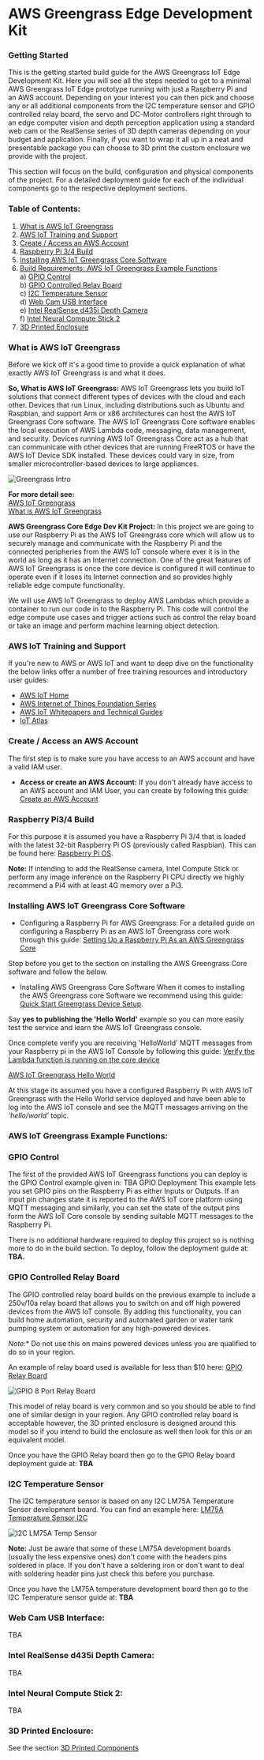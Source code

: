 # AWS Greengrass Edge Development Kit

### Getting Started
This is the getting started build guide for the AWS Greengrass IoT Edge Development Kit. Here you will see all the steps needed to get to a minimal AWS Greengrass IoT Edge prototype running with just a Raspberry Pi and an AWS account. Depending on your interest you can then pick and choose any or all additional components from the I2C temperature sensor and GPIO controlled relay board, the servo and DC-Motor controllers right through to an edge computer vision and depth perception application using a standard web cam or the RealSense series of 3D depth cameras depending on your budget and application. Finally, if you want to wrap it all up in a neat and presentable package you can choose to 3D print the custom enclosure we provide with the project.

This section will focus on the build, configuration and physical components of the project. For a detailed deployment guide for each of the individual components go to the respective deployment sections. 

### Table of Contents:

1) [What is AWS IoT Greengrass](#what-is-gg)  
1) [AWS IoT Training and Support](#iot-training)  
1) [Create / Access an AWS Account](#create-aws-account)  
1) [Raspberry Pi 3/4 Build](#rsp-build)  
1) [Installing AWS IoT Greengrass Core Software](#installing-gg-core)  
1) [Build Requirements: AWS IoT Greengrass Example Functions](#code-examples)  
    a) [GPIO Control](#code-examples-gpio-control)  
    b) [GPIO Controlled Relay Board](#code-examples-gpio-relay)  
    c) [I2C Temperature Sensor](#code-examples-i2c-temp)  
    d) [Web Cam USB Interface](#code-examples-usb-cam)  
    e) [Intel RealSense d435i Depth Camera](#code-examples-realsense)  
    f) [Intel Neural Compute Stick 2](#code-examples-ncs)  
1) [3D Printed Enclosure](#3d-printing)  

<a name="code-examples-gpio-relay"></a>

<a name="what-is-gg"></a>
### What is AWS IoT Greengrass
Before we kick off it's a good time to provide a quick explanation of what exactly AWS IoT Greengrass is and what it does. 

**So, What is AWS IoT Greengrass:**
AWS IoT Greengrass lets you build IoT solutions that connect different types of devices with the cloud and each other. Devices that run Linux, including distributions such as Ubuntu and Raspbian, and support Arm or x86 architectures can host the AWS IoT Greengrass Core software. The AWS IoT Greengrass Core software enables the local execution of AWS Lambda code, messaging, data management, and security. Devices running AWS IoT Greengrass Core act as a hub that can communicate with other devices that are running FreeRTOS or have the AWS IoT Device SDK installed. These devices could vary in size, from smaller microcontroller-based devices to large appliances. 

![Greengrass Intro](pics/greengrass-intro.png?height=250px)

**For more detail see:**   
[AWS IoT Greengrass](https://aws.amazon.com/greengrass/)  
[What is AWS IoT Greengrass](https://docs.aws.amazon.com/greengrass/latest/developerguide/what-is-gg.html)

**AWS Greengrass Core Edge Dev Kit Project:**
In this project we are going to use our Raspberry Pi as the AWS IoT Greengrass core which will allow us to securely manage and communicate with the Raspberry Pi and the connected peripheries from the AWS IoT console where ever it is in the world as long as it has an Internet connection. One of the great features of AWS IoT Greengrass is once the core device is configured it will continue to operate even if it loses its Internet connection and so provides highly reliable edge compute functionality.

We will use AWS IoT Greengrass to deploy AWS Lambdas which provide a container to run our code in to the Raspberry Pi. This code will control the edge compute use cases and trigger actions such as control the relay board or take an image and perform machine learning object detection. 

<a name="iot-training"></a>
### AWS IoT Training and Support
If you're new to AWS or AWS IoT and want to deep dive on the functionality the below links offer a number of free training resources and introductory user guides:

* [AWS IoT Home](https://aws.amazon.com/iot/)
* [AWS Internet of Things Foundation Series](https://www.aws.training/Details/Curriculum?id=27289)
* [AWS IoT Whitepapers and Technical Guides](https://aws.amazon.com/whitepapers/?whitepapers-main.sort-by=item.additionalFields.sortDate&whitepapers-main.sort-order=desc&whitepapers-main.q=iot&whitepapers-main.q_operator=AND#iot)
* [IoT Atlas](https://iotatlas.io/)

<a name="create-aws-account"></a>
### Create / Access an AWS Account
The first step is to make sure you have access to an AWS account and have a valid IAM user.  

* **Access or create an AWS Account:** If you don't already have access to an AWS account and IAM User, you can create by following this guide: [Create an AWS Account](https://aws.amazon.com/premiumsupport/knowledge-center/create-and-activate-aws-account/)  

<a name="rsp-build"></a>
### Raspberry Pi3/4 Build

For this purpose it is assumed you have a Raspberry Pi 3/4 that is loaded with the latest 32-bit Raspberry Pi OS (previously called Raspbian). This can be found here: [Raspberry Pi OS](https://www.raspberrypi.org/downloads/raspberry-pi-os/).

**Note:** If intending to add the RealSense camera, Intel Compute Stick or perform any image inference on the Raspberry Pi CPU directly we highly recommend a Pi4 with at least 4G memory over a Pi3.

<a name="installing-gg-core"></a>
### Installing AWS IoT Greengrass Core Software

* Configuring a Raspberry Pi for AWS Greengrass:
For a detailed guide on configuring a Raspberry Pi as an AWS IoT Greengrass core work through this guide: [Setting Up a Raspberry Pi As an AWS Greengrass Core](https://docs.aws.amazon.com/greengrass/latest/developerguide/setup-filter.rpi.html)

Stop before you get to the section on installing the AWS Greengrass Core software and follow the below.

* Installing AWS Greengrass Core Software
When it comes to installing the AWS Greengrass core Software we recommend using this guide: [Quick Start Greengrass Device Setup](https://docs.aws.amazon.com/greengrass/latest/developerguide/quick-start.html).

Say **yes to publishing the 'Hello World'** example so you can more easily test the service and learn the AWS IoT Greengrass console. 

Once complete verify you are receiving 'HelloWorld' MQTT messages from your Raspberry pi in the AWS IoT Console by following this guide: [Verify the Lambda function is running on the core device](https://docs.aws.amazon.com/greengrass/latest/developerguide/lambda-check.html)

[AWS IoT Greengrass Hello World](pics/greengrass-hello-world.png?height=250px)

At this stage its assumed you have a configured Raspberry Pi with AWS IoT Greengrass with the Hello World service deployed and have been able to log into the AWS IoT console and see the MQTT messages arriving on the *'hello/world'* topic.

<a name="code-examples"></a>
### AWS IoT Greengrass Example Functions:
<a name="code-examples-gpio-control"></a>
### GPIO Control

The first of the provided AWS IoT Greengrass functions you can deploy is the GPIO Control example given in: TBA GPIO Deployment
This example lets you set GPIO pins on the Raspberry Pi as either Inputs or Outputs. If an input pin changes state it is reported to the AWS IoT core platform using MQTT messaging and similarly, you can set the state of the output pins form the AWS IoT Core console by sending suitable MQTT messages to the Raspberry Pi.

There is no additional hardware required to deploy this project so is nothing more to do in the build section. To deploy, follow the deployment guide at: **TBA.**

### GPIO Controlled Relay Board

The GPIO controlled relay board builds on the previous example to include a 250v/10a relay board that allows you to switch on and off high powered devices from the AWS IoT console. By adding this functionality, you can build home automation, security and automated garden or water tank pumping system or automation for any high-powered devices. 

*Note:** Do not use this on mains powered devices unless you are qualified to do so in your region. 

An example of relay board used is available for less than $10 here: [GPIO Relay Board](https://www.ebay.com.au/itm/1PCS-8-Channels-Relay-Board-Module-for-Arduino-Raspberry-Pi-ARM-AVR-DSP-PIC/182491477413?hash=item2a7d56f5a5:g:H20AAOSwQaJXRwdv)

<a name="code-examples-gpio-relay"></a>
![GPIO 8 Port Relay Board](pics/greengrass-gpio-relay.png?height=150px)

This model of relay board is very common and so you should be able to find one of similar design in your region. Any GPIO controlled relay board is acceptable however, the 3D printed enclosure is designed around this model so if you intend to build the enclosure as well then look for this or an equivalent model. 

Once you have the GPIO Relay board then go to the GPIO Relay board deployment guide at: **TBA**

<a name="code-examples-i2c-temp"></a>
### I2C Temperature Sensor

The I2C temperature sensor is based on any I2C LM75A Temperature Sensor development board. 
You can find an example here: [LM75A Temperature Sensor I2C](https://www.ebay.com.au/itm/LM75A-Temperature-Sensor-I2C-High-Speed-Interface-Development-Board-2-8V-5-5V/362754212574?hash=item5475d602de:g:7RQAAOSwBWde~~yI&frcectupt=true)

![I2C LM75A Temp Sensor](pics/greengrass-i2c-temp.png?height=100px)

**Note:** Just be aware that some of these LM75A development boards (usually the less expensive ones) don't come with the headers pins soldered in place. If you don't have a soldering iron or don't want to deal with soldering header pins just check this before you purchase. 

Once you have the LM75A temperature development board then go to the I2C Temperature sensor guide at: **TBA**

<a name="code-examples-usb-cam"></a>
### Web Cam USB Interface:
TBA

<a name="code-examples-realsense"></a>
### Intel RealSense d435i Depth Camera:
TBA

<a name="code-examples-ncs"></a>
### Intel Neural Compute Stick 2:
TBA

<a name="3d-printing"></a>
### 3D Printed Enclosure:

See the section [3D Printed Components](../3d-printing-stl)
